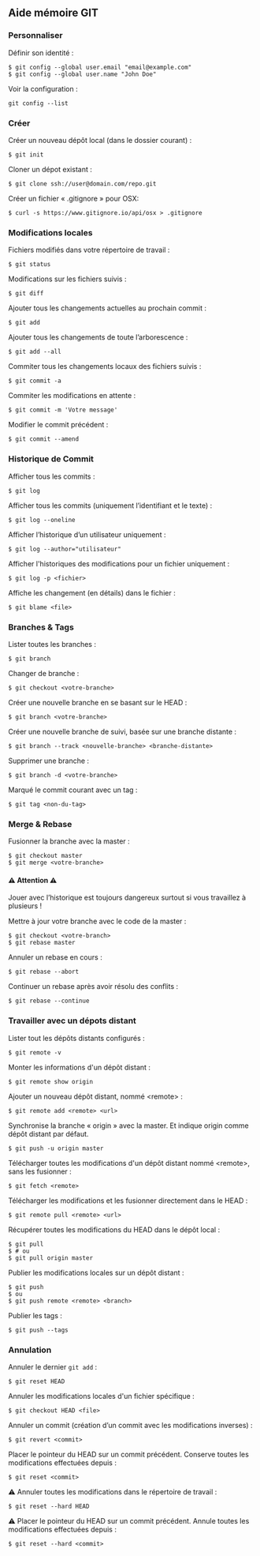 ## Aide mémoire GIT

### Personnaliser

Définir son identité :
```
$ git config --global user.email "email@example.com"
$ git config --global user.name "John Doe"
```

Voir la configuration :
```
git config --list
```

### Créer

Créer un nouveau dépôt local (dans le dossier courant) :
```
$ git init
```

Cloner un dépot existant :
```
$ git clone ssh://user@domain.com/repo.git
```

Créer un fichier « .gitignore » pour OSX:
```
$ curl -s https://www.gitignore.io/api/osx > .gitignore
```

### Modifications locales

Fichiers modifiés dans votre répertoire de travail :
```
$ git status
```

Modifications sur les fichiers suivis :
```
$ git diff
```

Ajouter tous les changements actuelles au prochain commit :
```
$ git add
```

Ajouter tous les changements de toute l’arborescence :
```
$ git add --all
```

Commiter tous les changements locaux des fichiers suivis :
```
$ git commit -a
```

Commiter les modifications en attente :
```
$ git commit -m 'Votre message'
```

Modifier le commit précédent :
```
$ git commit --amend
```

### Historique de Commit

Afficher tous les commits :
```
$ git log
```

Afficher tous les commits (uniquement l’identifiant et le texte) :
```
$ git log --oneline
```

Afficher l’historique d’un utilisateur uniquement :
```
$ git log --author="utilisateur"
```

Afficher l'historiques des modifications pour un fichier uniquement :
```
$ git log -p <fichier>
```

Affiche les changement (en détails) dans le fichier :
```
$ git blame <file>
```

### Branches & Tags

Lister toutes les branches :
```
$ git branch
```

Changer de branche :
```
$ git checkout <votre-branche>
```

Créer une nouvelle branche en se basant sur le HEAD :
```
$ git branch <votre-branche>
```

Créer une nouvelle branche de suivi, basée sur une branche distante :
```
$ git branch --track <nouvelle-branche> <branche-distante>
```

Supprimer une branche :
```
$ git branch -d <votre-branche>
```

Marqué le commit courant avec un tag :
```
$ git tag <non-du-tag>
```


### Merge & Rebase

Fusionner la branche <votre-branche> avec la master :
```
$ git checkout master
$ git merge <votre-branche>
```

#### ⚠️ Attention ⚠️

Jouer avec l’historique est toujours dangereux surtout si vous travaillez à plusieurs !

Mettre à jour votre branche avec le code de la master :
```
$ git checkout <votre-branch>
$ git rebase master
```

Annuler un rebase en cours :
```
$ git rebase --abort
```

Continuer un rebase après avoir résolu des conflits :
```
$ git rebase --continue
```

### Travailler avec un dépots distant

Lister tout les dépôts distants configurés :
```
$ git remote -v
```

Monter les informations d'un dépôt distant :
```
$ git remote show origin
```

Ajouter un nouveau dépôt distant, nommé &lt;remote&gt; :
```
$ git remote add <remote> <url>
```

Synchronise la branche « origin » avec la master. Et indique origin comme dépôt distant par défaut.
```
$ git push -u origin master
```

Télécharger toutes les modifications d'un dépôt distant nommé &lt;remote&gt;, sans les fusionner :
```
$ git fetch <remote>
```

Télécharger les modifications et les fusionner directement dans le HEAD :
```
$ git remote pull <remote> <url>
```

Récupérer toutes les modifications du HEAD dans le dépôt local :
```
$ git pull
$ # ou
$ git pull origin master
```

Publier les modifications locales sur un dépôt distant :
```
$ git push
$ ou
$ git push remote <remote> <branch>
```

Publier les tags :
```
$ git push --tags
```

### Annulation

Annuler le dernier `git add` :
```
$ git reset HEAD
```

Annuler les modifications locales d'un fichier spécifique :
```
$ git checkout HEAD <file>
```

Annuler un commit (création d’un commit avec les modifications inverses)  :
```
$ git revert <commit>
```

Placer le pointeur du HEAD sur un commit précédent.
Conserve toutes les modifications effectuées depuis :
```
$ git reset <commit>
```

⚠️ Annuler toutes les modifications dans le répertoire de travail :
```
$ git reset --hard HEAD
```

⚠️ Placer le pointeur du HEAD sur un commit précédent.
Annule toutes les modifications effectuées depuis :
```
$ git reset --hard <commit>
```
